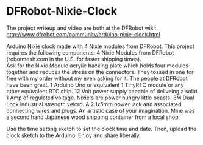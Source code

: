 DFRobot-Nixie-Clock
===================
The project writeup and video are both at the DFRobot wiki: http://www.dfrobot.com/community/arduino-nixie-clock.html

Arduino Nixie clock made with 4 Nixie modules from DFRobot. This project requires the following components:
4 Nixie Modules from DFRobot (robotmesh.com in the U.S. for faster shipping times).  
Ask for the Nixie Module acrylic backing plate which holds four modules together and reduces the stress on the connectors. They tossed in one for free with my order without my even asking for it. The people at DFRobot have been great.
1 Arduino Uno or equivalent
1 TinyRTC module or any other equivalent RTC chip.
12 Volt power supply capable of deliveing a solid 1 Amp of regulated voltage. Nixie's are power hungry little beasts.
3M Dual Lock industrial strength velcro.
A 2.1x5mm power jack and associated connecting wires and plugs.
An artistic case of your imagination.  Mine was a second hand Japanese wood shipping container from a local shop.

Use the time setting sketch to set the clock time and date.
Then, upload the clock sketch to the Arduino.
Enjoy and share liberally.

